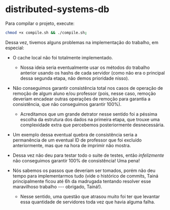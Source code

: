 # distributed-systems-db

Para compilar o projeto, execute:

```bash
chmod +x compile.sh && ./compile.sh;
```

Dessa vez, tivemos alguns problemas na implementação do trabalho, em especial:

- O cache local não foi totalmente implementado.
    - Nossa ideia seria eventualmente usar os métodos do trabalho anterior usando os hashs de cada servidor (como não era o principal dessa segunda etapa, não demos prioridade nisso).


- Não conseguimos garantir consistência total nos casos de operação de remoção de algum aluno e/ou professor (pois, nesse caso, remoção deveriam encadear outras operações de remoção para garantia a consistência, que não conseguimos garantir 100%).
    - Acreditamos que um grande detrator nesse sentido foi a péssima escolha da estrutura dos dados na primeira etapa, que trouxe uma complexidade extra que percebemos posteriormente desnecessária.


- Um exemplo dessa eventual quebra de consistência seria a permanência de um eventual ID de professor que foi excluído anteriormente, mas que na hora de imprimir não mostra.


- Dessa vez não deu para testar todo o suite de testes, então *infelizmente* não conseguimos garantir 100% de consistência! Uma pena!


- Nós sabemos os passos que deveriam ser tomados, porém não deu tempo para implementarmos tudo (vide o histórico de commits, Tainá principalmente ficou até 6h da madrugada tentando resolver esse maravilhoso trabalho --- obrigado, Tainá!).
    - Nesse sentido, uma questão que atrasou muito foi ter que levantar essa quantidade de servidores toda vez que havia alguma falha.
